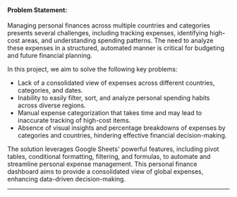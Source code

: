 #### **Problem Statement:**
Managing personal finances across multiple countries and categories presents several challenges, including tracking expenses, identifying high-cost areas, and understanding spending patterns. The need to analyze these expenses in a structured, automated manner is critical for budgeting and future financial planning.

In this project, we aim to solve the following key problems:
- Lack of a consolidated view of expenses across different countries, categories, and dates.
- Inability to easily filter, sort, and analyze personal spending habits across diverse regions.
- Manual expense categorization that takes time and may lead to inaccurate tracking of high-cost items.
- Absence of visual insights and percentage breakdowns of expenses by categories and countries, hindering effective financial decision-making.

The solution leverages Google Sheets' powerful features, including pivot tables, conditional formatting, filtering, and formulas, to automate and streamline personal expense management. This personal finance dashboard aims to provide a consolidated view of global expenses, enhancing data-driven decision-making.

---